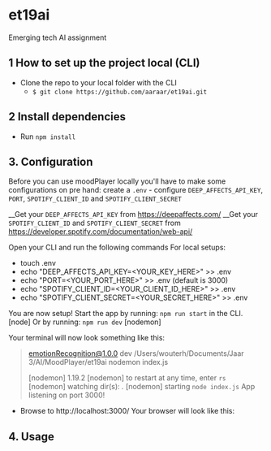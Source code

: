 # et19ai

Emerging tech AI assignment


## 1 How to set up the project local (CLI)
- Clone the repo to your local folder with the CLI
    - `$ git clone https://github.com/aaraar/et19ai.git`

## 2 Install dependencies
- Run `npm install`

## 3. Configuration
Before you can use moodPlayer locally you'll have to make some configurations on pre hand: create a `.env` - configure `DEEP_AFFECTS_API_KEY`, `PORT`, `SPOTIFY_CLIENT_ID` and `SPOTIFY_CLIENT_SECRET`

__Get your `DEEP_AFFECTS_API_KEY` from https://deepaffects.com/
__Get your `SPOTIFY_CLIENT_ID` and `SPOTIFY_CLIENT_SECRET` from https://developer.spotify.com/documentation/web-api/

Open your CLI and run the following commands
For local setups:

- touch .env
- echo "DEEP_AFFECTS_API_KEY=<YOUR_KEY_HERE>" >> .env
- echo "PORT=<YOUR_PORT_HERE>" >> .env (default is 3000)
- echo "SPOTIFY_CLIENT_ID=<YOUR_CLIENT_ID_HERE>" >> .env
- echo "SPOTIFY_CLIENT_SECRET=<YOUR_SECRET_HERE>" >> .env

You are now setup!
Start the app by running: `npm run start` in the CLI. [node]
Or by running: `npm run dev` [nodemon]

Your terminal will now look something like this:

> emotionRecognition@1.0.0 dev /Users/wouterh/Documents/Jaar 3/AI/MoodPlayer/et19ai
> nodemon index.js
>
>[nodemon] 1.19.2
>[nodemon] to restart at any time, enter `rs`
>[nodemon] watching dir(s): *.*
>[nodemon] starting `node index.js`
>App listening on port 3000!

- Browse to http://localhost:3000/
Your browser will look like this:

## 4. Usage


